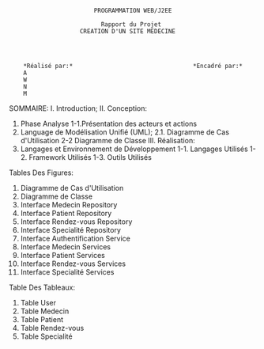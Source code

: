                             PROGRAMMATION WEB/J2EE
                            
                              Rapport du Projet
                        CREATION D'UN SITE MEDECINE


                        

        *Réalisé par:*                                  *Encadré par:*
        A
        W
        N
        M
        
SOMMAIRE:
I. Introduction;
II. Conception:
1. Phase Analyse
1-1.Présentation des acteurs et actions 
2. Language de Modélisation Unifié (UML);
2.1. Diagramme de Cas d'Utilisation
2-2 Diagramme de Classe
III. Réalisation:
1. Langages et Environnement de Développement
1-1. Langages Utilisés
1-2. Framework Utilisés
1-3. Outils Utilisés 

Tables Des Figures:
1. Diagramme de Cas d'Utilisation
2. Diagramme de Classe
3. Interface Medecin Repository
4. Interface Patient Repository
5. Interface Rendez-vous Repository
6. Interface Specialité Repository
7. Interface Authentification Service
8. Interface Medecin Services
9. Interface Patient Services
10. Interface Rendez-vous Services
11. Interface Specialité Services

Table Des Tableaux:
1. Table User
2. Table Medecin
3. Table Patient
4. Table Rendez-vous
5. Table Specialité
